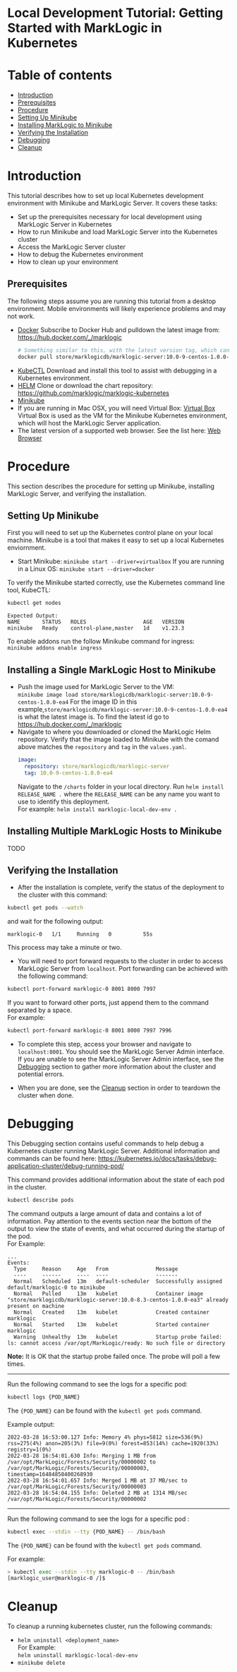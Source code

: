 # Local Development Tutorial: Getting Started with MarkLogic in Kubernetes

# Table of contents
* [Introduction](#Introduction)
* [Prerequisites](##Prerequisites)
* [Procedure](#Procedure)
* [Setting Up Minikube](##Setting-Up-Minikube)
* [Installing MarkLogic to Minikube](##Installing-a-Single-MarkLogic-Host-to-Minikube)
* [Verifying the Installation](##Verifying-the-Installation)
* [Debugging](#Debugging)
* [Cleanup](#Cleanup)

# Introduction
This tutorial describes how to set up local Kubernetes development environment with Minikube and MarkLogic Server. It covers these tasks:
- Set up the prerequisites necessary for local development using MarkLogic Server in Kubernetes 
- How to run Minikube and load MarkLogic Server into the Kubernetes cluster 
- Access the MarkLogic Server cluster
- How to debug the Kubernetes environment 
- How to clean up your environment


## Prerequisites
The following steps assume you are running this tutorial from a desktop environment. Mobile environments will likely experience problems and may not work.
- [Docker](https://docs.docker.com/engine/install/) Subscribe to Docker Hub and pulldown the latest image from: https://hub.docker.com/_/marklogic
  ```sh
  # Something similar to this, with the latest version tag, which can be found on the dockerhub link above
  docker pull store/marklogicdb/marklogic-server:10.0-9-centos-1.0.0-ea4 
  ```
- [KubeCTL](https://kubernetes.io/docs/tasks/tools/)  Download and install this tool to assist with debugging in a Kubernetes environment. 
- [HELM](https://helm.sh/docs/intro/install/)  Clone or download the chart repository: https://github.com/marklogic/marklogic-kubernetes
- [Minikube](https://k8s-docs.netlify.app/en/docs/tasks/tools/install-minikube/)
- If you are running in Mac OSX, you will need Virtual Box: [Virtual Box](https://www.virtualbox.org/) Virtual Box is used as the VM for the Minikube Kubernetes environment, which will host the MarkLogic Server application.
- The latest version of a supported web browser. See the list here: [Web Browser](https://developer.marklogic.com/products/support-matrix/) 


# Procedure 
This section describes the procedure for setting up Minikube, installing MarkLogic Server, and verifying the installation. 


## Setting Up Minikube
First you will need to set up the Kubernetes control plane on your local machine. Minikube is a tool that makes it easy to set up a local Kubernetes enviornment.

- Start Minikube: `minikube start --driver=virtualbox`
 If you are running in a Linux OS: `minikube start --driver=docker`  

To verify the Minikube started correctly, use the Kubernetes command line tool, KubeCTL:  

```sh
kubectl get nodes
```
```
Expected Output: 
NAME       STATUS   ROLES                  AGE   VERSION
minikube   Ready    control-plane,master   1d    v1.23.3
```

 To enable addons run the follow Minikube command for ingress:     
 `minikube addons enable ingress`  
##  Installing a Single MarkLogic Host to Minikube
- Push the image used for MarkLogic Server to the VM:  
`minikube image load store/marklogicdb/marklogic-server:10.0-9-centos-1.0.0-ea4`
  For the image ID in this example,`store/marklogicdb/marklogic-server:10.0-9-centos-1.0.0-ea4` is what the latest image is. To find the latest id go to https://hub.docker.com/_/marklogic
- Navigate to where you downloaded or cloned the MarkLogic Helm repository.
  Verify that the image loaded to Minikube with the comand above matches the `repository` and `tag` in the `values.yaml`.
  ```YAML
  image:
    repository: store/marklogicdb/marklogic-server
    tag: 10.0-9-centos-1.0.0-ea4
  ```
  Navigate to the `/charts` folder in your local directory. 
  Run `helm install RELEASE_NAME .` where the `RELEASE_NAME` can be any name you want to use to identify this deployment.   
  For example: `helm install marklogic-local-dev-env .`
## Installing Multiple MarkLogic Hosts to Minikube
TODO

## Verifying the Installation
- After the installation is complete, verify the status of the deployment to the cluster with this command:
```sh
kubectl get pods --watch 
```
and wait for the following output: 
```
marklogic-0   1/1     Running   0          55s
```
This process may take a minute or two.

- You will need to port forward requests to the cluster in order to access MarkLogic Server from `localhost`. Port forwarding can be achieved with the following command:
```sh
kubectl port-forward marklogic-0 8001 8000 7997
```
 If you want to forward other ports, just append them to the command separated by a space.  
For example: 

```sh
kubectl port-forward marklogic-0 8001 8000 7997 7996
```


- To complete this step, access your browser and navigate to `localhost:8001`. You should see the MarkLogic Server Admin interface.
If you are unable to see the MarkLogic Server Admin interface, see the [Debugging](#Debugging) section to gather more information about the cluster and potential errors. 

- When you are done, see the [Cleanup](##Cleanup) section in order to teardown the cluster when done. 

# Debugging
This Debugging section contains useful commands to help debug a Kubernetes cluster running MarkLogic Server. Additional information and commands can be found here: https://kubernetes.io/docs/tasks/debug-application-cluster/debug-running-pod/

This command provides additional information about the state of each pod in the cluster. 

```sh
kubectl describe pods
```
The command outputs a large amount of data and contains a lot of information. Pay attention to the events section near the bottom of the output to view the state of events, and what occurred during the startup of the pod.  
For Example:

```
...
Events:
  Type     Reason     Age   From               Message
  ----     ------     ----  ----               -------
  Normal   Scheduled  13m   default-scheduler  Successfully assigned default/marklogic-0 to minikube
  Normal   Pulled     13m   kubelet            Container image "store/marklogicdb/marklogic-server:10.0-8.3-centos-1.0.0-ea3" already present on machine
  Normal   Created    13m   kubelet            Created container marklogic
  Normal   Started    13m   kubelet            Started container marklogic
  Warning  Unhealthy  13m   kubelet            Startup probe failed: ls: cannot access /var/opt/MarkLogic/ready: No such file or directory
```
**Note:** It is OK that the startup probe failed once. The probe will poll a few times. 

-----

Run the following command to see the logs for a specific pod:
```sh
kubectl logs {POD_NAME} 
```
The `{POD_NAME}` can be found with the `kubectl get pods` command. 

Example output: 

```
2022-03-28 16:53:00.127 Info: Memory 4% phys=5812 size=536(9%) rss=275(4%) anon=205(3%) file=9(0%) forest=853(14%) cache=1920(33%) registry=1(0%)
2022-03-28 16:54:01.630 Info: Merging 1 MB from /var/opt/MarkLogic/Forests/Security/00000002 to /var/opt/MarkLogic/Forests/Security/00000003, timestamp=16484858400268930
2022-03-28 16:54:01.657 Info: Merged 1 MB at 37 MB/sec to /var/opt/MarkLogic/Forests/Security/00000003
2022-03-28 16:54:04.155 Info: Deleted 2 MB at 1314 MB/sec /var/opt/MarkLogic/Forests/Security/00000002
```

-----

Run the following command to see the logs for a specific pod : 

```sh
kubectl exec --stdin --tty {POD_NAME} -- /bin/bash
```
The `{POD_NAME}` can be found with the `kubectl get pods` command.

For example:
```sh
> kubectl exec --stdin --tty marklogic-0 -- /bin/bash
[marklogic_user@marklogic-0 /]$ 
```

# Cleanup 
To cleanup a running kubernetes cluster, run the following commands:
- `helm uninstall <deployment_name>`   
  For Example:   
  `helm uninstall marklogic-local-dev-env`
- `minikube delete`


